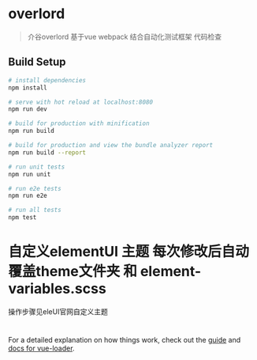# overlord

> 介谷overlord  基于vue webpack 结合自动化测试框架 代码检查

## Build Setup

``` bash
# install dependencies
npm install

# serve with hot reload at localhost:8080
npm run dev

# build for production with minification
npm run build

# build for production and view the bundle analyzer report
npm run build --report

# run unit tests
npm run unit

# run e2e tests
npm run e2e

# run all tests
npm test
```
# 自定义elementUI 主题 每次修改后自动覆盖theme文件夹 和 element-variables.scss
操作步骤见eleUI官网自定义主题

#
For a detailed explanation on how things work, check out the [guide](http://vuejs-templates.github.io/webpack/) and [docs for vue-loader](http://vuejs.github.io/vue-loader).
